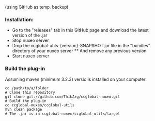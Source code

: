 (using GitHub as temp. backup)

### Installation:
* Go to the "releases" tab in this GitHub page and download the latest version of the .jar
* Stop nuxeo server
* Drop the ccglobal-utils-{version}-SNAPSHOT.jar file in the "bundles" directory of your nuxeo server
	** And remove any previous version
* Start nuxeo server

### Build the plug-in
Assuming maven (minimum 3.2.3) versio is installed on your computer:
```
cd /path/to/a/folder
# Clone this repository
git clone git://github.com/ThibArg/ccglobal-nuxeo.git
# Build the plug-in
cd ccglobal-nuxeo/ccglobal-utils
mvn clean package
# The .jar is in ccglobal-nuxeo/ccglobal-utils/target
```